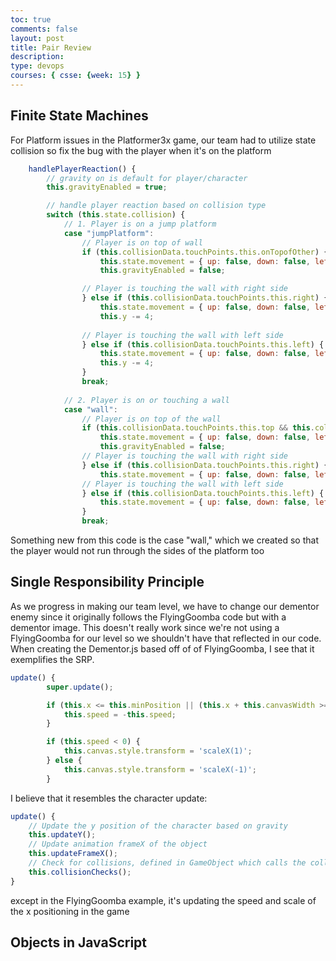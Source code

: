 ```yaml
---
toc: true
comments: false
layout: post
title: Pair Review
description:  
type: devops
courses: { csse: {week: 15} }
---
```

## Finite State Machines
For Platform issues in the Platformer3x game, our team had to utilize state collision so fix the bug with the player when it's on the platform 
``` js
    handlePlayerReaction() {
        // gravity on is default for player/character
        this.gravityEnabled = true;

        // handle player reaction based on collision type
        switch (this.state.collision) {
            // 1. Player is on a jump platform
            case "jumpPlatform":
                // Player is on top of wall
                if (this.collisionData.touchPoints.this.onTopofOther) {
                    this.state.movement = { up: false, down: false, left: true, right: true, falling: false};
                    this.gravityEnabled = false;

                // Player is touching the wall with right side
                } else if (this.collisionData.touchPoints.this.right) {
                    this.state.movement = { up: false, down: false, left: true, right: false, falling: false};
                    this.y -= 4;
                
                // Player is touching the wall with left side
                } else if (this.collisionData.touchPoints.this.left) {
                    this.state.movement = { up: false, down: false, left: false, right: true, falling: false};
                    this.y -= 4;
                }
                break;
               
            // 2. Player is on or touching a wall 
            case "wall":
                // Player is on top of the wall
                if (this.collisionData.touchPoints.this.top && this.collisionData.touchPoints.other.bottom) {
                    this.state.movement = { up: false, down: false, left: true, right: true, falling: false};
                    this.gravityEnabled = false;
                // Player is touching the wall with right side
                } else if (this.collisionData.touchPoints.this.right) {
                    this.state.movement = { up: false, down: false, left: true, right: false, falling: false};
                // Player is touching the wall with left side
                } else if (this.collisionData.touchPoints.this.left) {
                    this.state.movement = { up: false, down: false, left: false, right: true, falling: false};
                }
                break;
```
Something new from this code is the case "wall," which we created so that the player would not run through the sides of the platform too

##  Single Responsibility Principle
As we progress in making our team level, we have to change our dementor enemy since it originally follows the FlyingGoomba code but with a dementor image. This doesn't really work since we're not using a FlyingGoomba for our level so we shouldn't have that reflected in our code. When creating the Dementor.js based off of of FlyingGoomba, I see that it exemplifies the SRP. 
``` js
update() {
        super.update();

        if (this.x <= this.minPosition || (this.x + this.canvasWidth >= this.maxPosition) || this.x > (GameEnv.innerWidth - 100) ) {
            this.speed = -this.speed;
        }

        if (this.speed < 0) {
            this.canvas.style.transform = 'scaleX(1)';
        } else {
            this.canvas.style.transform = 'scaleX(-1)';
        }
```
I believe that it resembles the character update:
``` js
update() {
    // Update the y position of the character based on gravity
    this.updateY();
    // Update animation frameX of the object
    this.updateFrameX(); 
    // Check for collisions, defined in GameObject which calls the collisionAction method
    this.collisionChecks();
}
```
except in the FlyingGoomba example, it's updating the speed and scale of the x positioning in the game

## Objects in JavaScript

